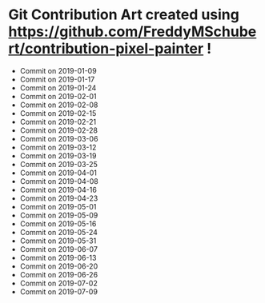 # Git Contribution Art created using https://github.com/FreddyMSchubert/contribution-pixel-painter !
- Commit on 2019-01-09
- Commit on 2019-01-17
- Commit on 2019-01-24
- Commit on 2019-02-01
- Commit on 2019-02-08
- Commit on 2019-02-15
- Commit on 2019-02-21
- Commit on 2019-02-28
- Commit on 2019-03-06
- Commit on 2019-03-12
- Commit on 2019-03-19
- Commit on 2019-03-25
- Commit on 2019-04-01
- Commit on 2019-04-08
- Commit on 2019-04-16
- Commit on 2019-04-23
- Commit on 2019-05-01
- Commit on 2019-05-09
- Commit on 2019-05-16
- Commit on 2019-05-24
- Commit on 2019-05-31
- Commit on 2019-06-07
- Commit on 2019-06-13
- Commit on 2019-06-20
- Commit on 2019-06-26
- Commit on 2019-07-02
- Commit on 2019-07-09
